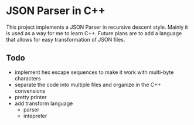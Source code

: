 # JSON Parser in C++

This project implements a JSON Parser in recursive descent style.
Mainly it is used as a way for me to learn C++. Future plans are
to add a language that allows for easy transformation of JSON
files.

## Todo

* implement hex escape sequences to make it work with multi-byte characters
* separate the code into multiple files and organize in the C++ convensions
* pretty printer
* add transform language
    * parser
    * intepreter